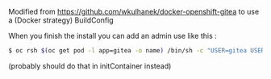 
Modified from https://github.com/wkulhanek/docker-openshift-gitea to use a (Docker strategy) BuildConfig

When you finish the install you can add an admin use like this :

```bash
$ oc rsh $(oc get pod -l app=gitea -o name) /bin/sh -c "USER=gitea USERNAME=gitea HOME=/home/gitea GITEA_WORK_DIR=/home/gitea ./gitea admin create-user --config=/home/gitea/conf/app.ini --name god --password savethequeen --email god@olympus.com --admin"
```

(probably should do that in initContainer instead)

